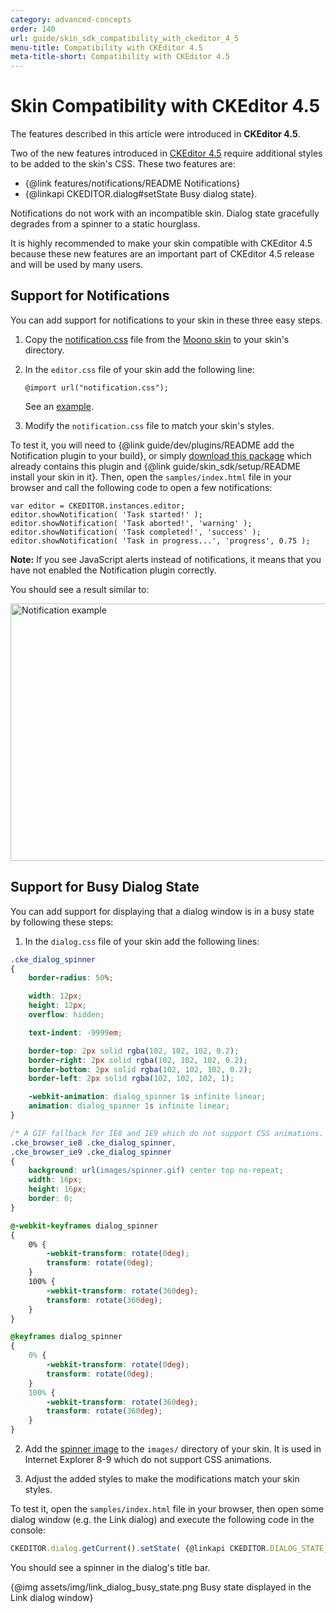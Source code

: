```yaml
---
category: advanced-concepts
order: 140
url: guide/skin_sdk_compatibility_with_ckeditor_4_5
menu-title: Compatibility with CKEditor 4.5
meta-title-short: Compatibility with CKEditor 4.5
---
```

# Skin Compatibility with CKEditor 4.5

<info-box info="">
    The features described in this article were introduced in <strong>CKEditor 4.5</strong>.
</info-box>

Two of the new features introduced in [CKEditor 4.5](https://ckeditor.com/blog/CKEditor-4.4-Released) require additional styles to be added to the skin's CSS. These two features are:

* {@link features/notifications/README Notifications}
* {@linkapi CKEDITOR.dialog#setState Busy dialog state}.

Notifications do not work with an incompatible skin. Dialog state gracefully degrades from a spinner to a static hourglass.

It is highly recommended to make your skin compatible with CKEditor 4.5 because these new features are an important part of CKEditor 4.5 release and will be used by many users.

## Support for Notifications

You can add support for notifications to your skin in these three easy steps.

1. Copy the [notification.css](https://github.com/ckeditor/ckeditor4/blob/master/skins/moono/notification.css) file from the [Moono skin](https://ckeditor.com/cke4/addon/moono) to your skin's directory.

2. In the `editor.css` file of your skin add the following line:

	```
	@import url("notification.css");
	```

	See an [example](https://github.com/ckeditor/ckeditor4/blob/a513a923aeab1b388efbec2022af1f6d8403376a/skins/moono/editor.css#L47).

3. Modify the `notification.css` file to match your skin's styles.

To test it, you will need to {@link guide/dev/plugins/README add the Notification plugin to your build}, or simply [download this package](https://ckeditor.com/cke4/builder/download/ee8ec0f757d5c15bbbb154f30151ea7c) which already contains this plugin and {@link guide/skin_sdk/setup/README install your skin in it}. Then, open the `samples/index.html` file in your browser and call the following code to open a few notifications:

	var editor = CKEDITOR.instances.editor;
	editor.showNotification( 'Task started!' );
	editor.showNotification( 'Task aborted!', 'warning' );
	editor.showNotification( 'Task completed!', 'success' );
	editor.showNotification( 'Task in progress...', 'progress', 0.75 );

**Note:** If you see JavaScript alerts instead of notifications, it means that you have not enabled the Notification plugin correctly.

You should see a result similar to:

<img src="%BASE_PATH%/assets/img/notifications.png" alt="Notification example" width="1077" height="412">

## Support for Busy Dialog State

You can add support for displaying that a dialog window is in a busy state by following these steps:

1. In the `dialog.css` file of your skin add the following lines:

``` css
.cke_dialog_spinner
{
    border-radius: 50%;

    width: 12px;
    height: 12px;
    overflow: hidden;

    text-indent: -9999em;

    border-top: 2px solid rgba(102, 102, 102, 0.2);
    border-right: 2px solid rgba(102, 102, 102, 0.2);
    border-bottom: 2px solid rgba(102, 102, 102, 0.2);
    border-left: 2px solid rgba(102, 102, 102, 1);

    -webkit-animation: dialog_spinner 1s infinite linear;
    animation: dialog_spinner 1s infinite linear;
}

/* A GIF fallback for IE8 and IE9 which do not support CSS animations. */
.cke_browser_ie8 .cke_dialog_spinner,
.cke_browser_ie9 .cke_dialog_spinner
{
    background: url(images/spinner.gif) center top no-repeat;
    width: 16px;
    height: 16px;
    border: 0;
}

@-webkit-keyframes dialog_spinner
{
    0% {
        -webkit-transform: rotate(0deg);
        transform: rotate(0deg);
    }
    100% {
        -webkit-transform: rotate(360deg);
        transform: rotate(360deg);
    }
}

@keyframes dialog_spinner
{
    0% {
        -webkit-transform: rotate(0deg);
        transform: rotate(0deg);
    }
    100% {
        -webkit-transform: rotate(360deg);
        transform: rotate(360deg);
    }
}
```

2. Add the [spinner image](https://github.com/ckeditor/ckeditor4/blob/a513a923aeab1b388efbec2022af1f6d8403376a/skins/moono/images/spinner.gif) to the `images/` directory of your skin. It is used in Internet Explorer 8-9 which do not support CSS animations.

3. Adjust the added styles to make the modifications match your skin styles.

To test it, open the `samples/index.html` file in your browser, then open some dialog window (e.g. the Link dialog) and execute the following code in the console:

```js
CKEDITOR.dialog.getCurrent().setState( {@linkapi CKEDITOR.DIALOG_STATE_BUSY CKEDITOR.DIALOG_STATE_BUSY} );
```

You should see a spinner in the dialog's title bar.

{@img assets/img/link_dialog_busy_state.png Busy state displayed in the Link dialog window}
